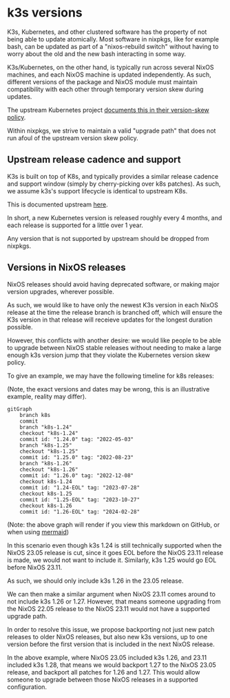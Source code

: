 # k3s versions

K3s, Kubernetes, and other clustered software has the property of not being able to update atomically. Most software in nixpkgs, like for example bash, can be updated as part of a "nixos-rebuild switch" without having to worry about the old and the new bash interacting in some way.

K3s/Kubernetes, on the other hand, is typically run across several NixOS machines, and each NixOS machine is updated independently. As such, different versions of the package and NixOS module must maintain compatibility with each other through temporary version skew during updates.

The upstream Kubernetes project [documents this in their version-skew policy](https://kubernetes.io/releases/version-skew-policy/#supported-component-upgrade-order).

Within nixpkgs, we strive to maintain a valid "upgrade path" that does not run
afoul of the upstream version skew policy.

## Upstream release cadence and support

K3s is built on top of K8s, and typically provides a similar release cadence and support window (simply by cherry-picking over k8s patches). As such, we assume k3s's support lifecycle is identical to upstream K8s.

This is documented upstream [here](https://kubernetes.io/releases/patch-releases/#support-period).

In short, a new Kubernetes version is released roughly every 4 months, and each release is supported for a little over 1 year.

Any version that is not supported by upstream should be dropped from nixpkgs.

## Versions in NixOS releases

NixOS releases should avoid having deprecated software, or making major version upgrades, wherever possible.

As such, we would like to have only the newest K3s version in each NixOS
release at the time the release branch is branched off, which will ensure the
K3s version in that release will receieve updates for the longest duration
possible.

However, this conflicts with another desire: we would like people to be able to upgrade between NixOS stable releases without needing to make a large enough k3s version jump that they violate the Kubernetes version skew policy.

To give an example, we may have the following timeline for k8s releases:

(Note, the exact versions and dates may be wrong, this is an illustrative example, reality may differ).

```mermaid
gitGraph
    branch k8s
    commit
    branch "k8s-1.24"
    checkout "k8s-1.24"
    commit id: "1.24.0" tag: "2022-05-03"
    branch "k8s-1.25"
    checkout "k8s-1.25"
    commit id: "1.25.0" tag: "2022-08-23"
    branch "k8s-1.26"
    checkout "k8s-1.26"
    commit id: "1.26.0" tag: "2022-12-08"
    checkout k8s-1.24
    commit id: "1.24-EOL" tag: "2023-07-28"
    checkout k8s-1.25
    commit id: "1.25-EOL" tag: "2023-10-27"
    checkout k8s-1.26
    commit id: "1.26-EOL" tag: "2024-02-28"
```

(Note: the above graph will render if you view this markdown on GitHub, or when using [mermaid](https://mermaid.js.org/))

In this scenario even though k3s 1.24 is still technically supported when the NixOS 23.05
release is cut, since it goes EOL before the NixOS 23.11 release is made, we would
not want to include it. Similarly, k3s 1.25 would go EOL before NixOS 23.11.

As such, we should only include k3s 1.26 in the 23.05 release.

We can then make a similar argument when NixOS 23.11 comes around to not
include k3s 1.26 or 1.27. However, that means someone upgrading from the NixOS
22.05 release to the NixOS 23.11 would not have a supported upgrade path.

In order to resolve this issue, we propose backporting not just new patch releases to older NixOS releases, but also new k3s versions, up to one version before the first version that is included in the next NixOS release.

In the above example, where NixOS 23.05 included k3s 1.26, and 23.11 included k3s 1.28, that means we would backport 1.27 to the NixOS 23.05 release, and backport all patches for 1.26 and 1.27.
This would allow someone to upgrade between those NixOS releases in a supported configuration.
